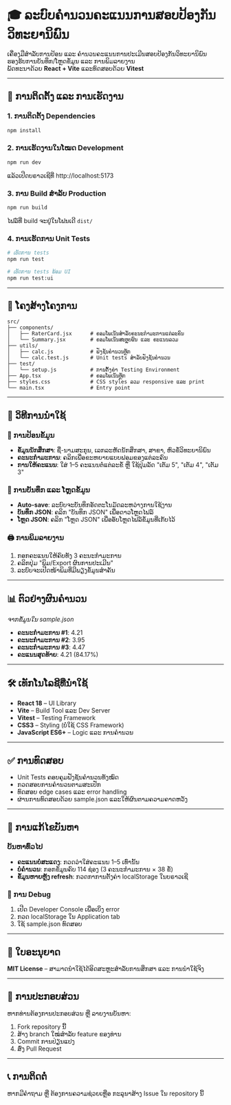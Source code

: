 # 🎓 ລະບົບຄຳນວນຄະແນນການສອບປ້ອງກັນວິທະຍານິພົນ

ເຄື່ອງມືສຳລັບການປ້ອນ ແລະ ຄຳນວນຄະແນນການປະເມີນສອບປ້ອງກັນວິທະຍານິພົນ  
ຮອງຮັບການບັນທຶກ/ໂຫຼດຂໍ້ມູນ ແລະ ການພິມລາຍງານ  
ພັດທະນາດ້ວຍ **React + Vite** ແລະທົດສອບດ້ວຍ **Vitest**

---

## 🚀 ການຕິດຕັ້ງ ແລະ ການເຮັດງານ

### 1. ການຕິດຕັ້ງ Dependencies

```bash
npm install
```

### 2. ການເຮັດງານໃນໂໝດ Development

```bash
npm run dev
```

ແລ້ວເປີດບຣາວເຊີທີ່ http://localhost:5173

### 3. ການ Build ສຳລັບ Production

```bash
npm run build
```

ໄຟລ໌ທີ່ build ຈະຢູ່ໃນໂຟນເດີ `dist/`

### 4. ການເຮັດການ Unit Tests

```bash
# ເຮັດການ tests
npm run test

# ເຮັດການ tests ພ້ອມ UI
npm run test:ui
```

---

## 📂 ໂຄງສ້າງໂຄງການ

```
src/
├── components/
│   ├── RaterCard.jsx      # ຄອມໂພເນັນສຳລັບຄະນະກຳມະການແຕ່ລະຄົນ
│   └── Summary.jsx        # ຄອມໂພເນັນສະຫຼຸບຜົນ ແລະ ຄະແນນລວມ
├── utils/
│   ├── calc.js            # ຟັງຊັນຄຳນວນຫຼັກ
│   └── calc.test.js       # Unit tests ສຳລັບຟັງຊັນຄຳນວນ
├── test/
│   └── setup.js           # ການຕັ້ງຄ່າ Testing Environment
├── App.tsx                # ຄອມໂພເນັນຫຼັກ
├── styles.css             # CSS styles ລວມ responsive ແລະ print
└── main.tsx               # Entry point
```

---

## 📖 ວິທີການນຳໃຊ້

### 📝 ການປ້ອນຂໍ້ມູນ

- **ຂໍ້ມູນນັກສຶກສາ**: ຊື່-ນາມສະກຸນ, ເລກລະຫັດນັກສຶກສາ, ສາຂາ, ຫົວຂໍ້ວິທະຍານິພົນ
- **ຄະນະກຳມະການ**: ຄລິກເພື່ອຂະຫຍາຍແບບຟອມຂອງແຕ່ລະຄົນ
- **ການໃຫ້ຄະແນນ**: ໃສ່ 1–5 ຄະແນນຕໍ່ແຕ່ລະຂໍ້ ຫຼື ໃຊ້ປຸ່ມລັດ "ເຕັມ 5", "ເຕັມ 4", "ເຕັມ 3"

### 💾 ການບັນທຶກ ແລະ ໂຫຼດຂໍ້ມູນ

- **Auto-save**: ລະບົບຈະບັນທຶກອັດຕະໂນມັດລະຫວ່າງການໃຊ້ງານ
- **ບັນທຶກ JSON**: ຄລິກ "ບັນທຶກ JSON" ເພື່ອດາວໂຫຼດໄຟລ໌
- **ໂຫຼດ JSON**: ຄລິກ "ໂຫຼດ JSON" ເພື່ອອັບໂຫຼດໄຟລ໌ຂໍ້ມູນທີ່ເກັບໄວ້

### 🖨️ ການພິມລາຍງານ

1. ກອກຄະແນນໃຫ້ຄົບທັງ 3 ຄະນະກຳມະການ
2. ຄລິກປຸ່ມ "ພິມ/Export ຜົນການປະເມີນ"
3. ລະບົບຈະເປີດໜ້າພິມທີ່ມີພຽງຂໍ້ມູນສຳຄັນ

---

## 📊 ຕົວຢ່າງຜົນຄຳນວນ

*ຈາກຂໍ້ມູນໃນ sample.json*

- **ຄະນະກຳມະການ #1**: 4.21
- **ຄະນະກຳມະການ #2**: 3.95  
- **ຄະນະກຳມະການ #3**: 4.47
- **ຄະແນນສຸດທ້າຍ**: 4.21 (84.17%)

---

## 🛠 ເທັກໂນໂລຊີທີ່ນຳໃຊ້

- **React 18** – UI Library
- **Vite** – Build Tool ແລະ Dev Server  
- **Vitest** – Testing Framework
- **CSS3** – Styling (ບໍ່ໃຊ້ CSS Framework)
- **JavaScript ES6+** – Logic ແລະ ການຄຳນວນ

---

## ✅ ການທົດສອບ

- Unit Tests ຄອບຄຸມຟັງຊັນຄຳນວນທັງໝົດ
- ກວດສອບການຄຳນວນຕາມສະເປັກ
- ທົດສອບ edge cases ແລະ error handling
- ຜ່ານການທົດສອບດ້ວຍ sample.json ແລະໃຫ້ຜົນຕາມຄວາມຄາດຫວັງ

---

## 🐞 ການແກ້ໄຂບັນຫາ

### ບັນຫາທົ່ວໄປ

- **ຄະແນນບໍ່ສະແດງ**: ກວດວ່າໃສ່ຄະແນນ 1–5 ເທົ່ານັ້ນ
- **ບໍ່ຄຳນວນ**: ກອກຂໍ້ມູນຄົບ 114 ຊ່ອງ (3 ຄະນະກຳມະການ × 38 ຂໍ້)
- **ຂໍ້ມູນຫາຍຫຼັງ refresh**: ກວດກາການຕັ້ງຄ່າ localStorage ໃນບຣາວເຊີ

### 🔧 ການ Debug

1. ເປີດ Developer Console ເພື່ອເບິ່ງ error
2. ກວດ localStorage ໃນ Application tab
3. ໃຊ້ sample.json ທົດສອບ

---

## 📜 ໃບອະນຸຍາດ

**MIT License** – ສາມາດນຳໃຊ້ໄດ້ອິດສະຫຼະສຳລັບການສຶກສາ ແລະ ການນຳໃຊ້ຈິງ

---

## 👥 ການປະກອບສ່ວນ

ຫາກທ່ານຕ້ອງການປະກອບສ່ວນ ຫຼື ລາຍງານບັນຫາ:

1. Fork repository ນີ້
2. ສ້າງ branch ໃໝ່ສຳລັບ feature ຂອງທ່ານ
3. Commit ການປ່ຽນແປງ
4. ສົ່ງ Pull Request

---

## 📞 ການຕິດຕໍ່

ຫາກມີຄຳຖາມ ຫຼື ຕ້ອງການຄວາມຊ່ວຍເຫຼືອ ກະລຸນາສ້າງ Issue ໃນ repository ນີ້